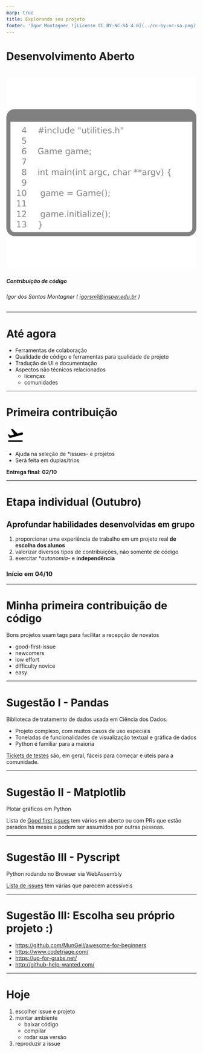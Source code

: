 ```yaml
---
marp: true
title: Explorando seu projeto
footer: 'Igor Montagner ![License CC BY-NC-SA 4.0](../cc-by-nc-sa.png)'
---
```


<style>
	footer {
		position: fixed;
		bottom: 10px;
		left: 1050px;
		width: 400px;
	}

	footer img {
		vertical-align: middle;
	}
</style>



Desenvolvimento Aberto
===

# ![height:350px](capa.svg)

##### Contribuição de código


###### Igor dos Santos Montagner ( [igorsm1@insper.edu.br](mailto:igorsm1@insper.edu.br) )


---
# Até agora

- Ferramentas de colaboração
- Qualidade de código e ferramentas para qualidade de projeto
- Tradução de UI e documentação
- Aspectos não técnicos relacionados
    - licenças
    - comunidades
----

# Primeira contribuição 

![width:256px](airplane-takeoff.svg)

- Ajuda na seleção de *issues- e projetos
- Será feita em duplas/trios

**Entrega final**: **02/10**

----
#  Etapa individual (Outubro)

## Aprofundar habilidades desenvolvidas em grupo

1. proporcionar uma experiência de trabalho em um projeto real **de escolha dos alunos**
2. valorizar diversos tipos de contribuições, não somente de código
3. exercitar **autonomia*- e **independência**

### Início em 04/10

----

# Minha primeira contribuição de código 

Bons projetos usam tags para facilitar a recepção de novatos

- good-first-issue
- newcomers
- low effort
- difficulty novice
- easy

----

# Sugestão I - Pandas

Biblioteca de tratamento de dados usada em Ciência dos Dados. 

- Projeto complexo, com muitos casos de uso especiais
- Toneladas de funcionalidades de visualização textual e gráfica de dados
- Python é familiar para a maioria

[Tickets de testes](https://github.com/pandas-dev/pandas/labels/Needs%20Tests) são, em geral, fáceis para começar e úteis para a comunidade.

-----

# Sugestão II - Matplotlib

Plotar gráficos em Python

Lista de [Good first issues](https://github.com/matplotlib/matplotlib/issues?q=is%3Aissue+is%3Aopen+label%3A%22Good+first+issue%22) tem vários em aberto ou com PRs que estão parados há meses e podem ser assumidos por outras pessoas.


------

# Sugestão III - Pyscript

Python rodando no Browser via WebAssembly

[Lista de issues](https://github.com/pyscript/pyscript/issues) tem várias que parecem acessíveis

----

# Sugestão III: Escolha seu próprio projeto :)

- https://github.com/MunGell/awesome-for-beginners
- https://www.codetriage.com/
- https://up-for-grabs.net/
- http://github-help-wanted.com/

----

# Hoje

1. escolher issue e projeto
1. montar ambiente
	- baixar código
	- compilar
	- rodar sua versão 
1. reproduzir a issue

